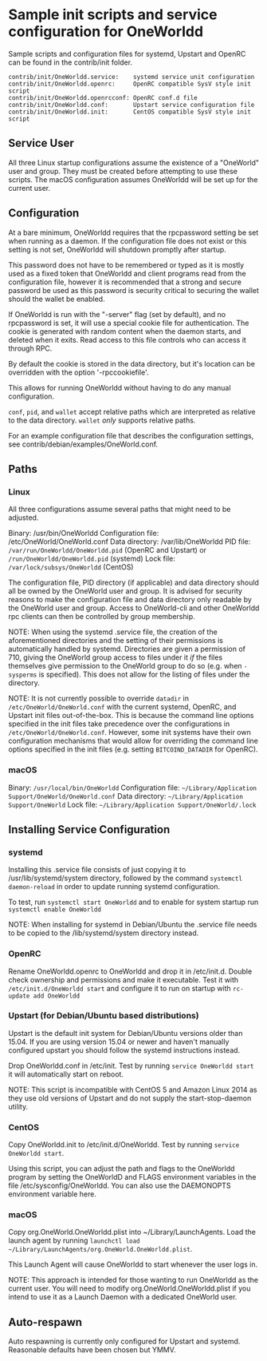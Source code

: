 Sample init scripts and service configuration for OneWorldd
==========================================================

Sample scripts and configuration files for systemd, Upstart and OpenRC
can be found in the contrib/init folder.

    contrib/init/OneWorldd.service:    systemd service unit configuration
    contrib/init/OneWorldd.openrc:     OpenRC compatible SysV style init script
    contrib/init/OneWorldd.openrcconf: OpenRC conf.d file
    contrib/init/OneWorldd.conf:       Upstart service configuration file
    contrib/init/OneWorldd.init:       CentOS compatible SysV style init script

Service User
---------------------------------

All three Linux startup configurations assume the existence of a "OneWorld" user
and group.  They must be created before attempting to use these scripts.
The macOS configuration assumes OneWorldd will be set up for the current user.

Configuration
---------------------------------

At a bare minimum, OneWorldd requires that the rpcpassword setting be set
when running as a daemon.  If the configuration file does not exist or this
setting is not set, OneWorldd will shutdown promptly after startup.

This password does not have to be remembered or typed as it is mostly used
as a fixed token that OneWorldd and client programs read from the configuration
file, however it is recommended that a strong and secure password be used
as this password is security critical to securing the wallet should the
wallet be enabled.

If OneWorldd is run with the "-server" flag (set by default), and no rpcpassword is set,
it will use a special cookie file for authentication. The cookie is generated with random
content when the daemon starts, and deleted when it exits. Read access to this file
controls who can access it through RPC.

By default the cookie is stored in the data directory, but it's location can be overridden
with the option '-rpccookiefile'.

This allows for running OneWorldd without having to do any manual configuration.

`conf`, `pid`, and `wallet` accept relative paths which are interpreted as
relative to the data directory. `wallet` *only* supports relative paths.

For an example configuration file that describes the configuration settings,
see contrib/debian/examples/OneWorld.conf.

Paths
---------------------------------

### Linux

All three configurations assume several paths that might need to be adjusted.

Binary:              /usr/bin/OneWorldd
Configuration file:  /etc/OneWorld/OneWorld.conf
Data directory:      /var/lib/OneWorldd
PID file:            `/var/run/OneWorldd/OneWorldd.pid` (OpenRC and Upstart) or `/run/OneWorldd/OneWorldd.pid` (systemd)
Lock file:           `/var/lock/subsys/OneWorldd` (CentOS)

The configuration file, PID directory (if applicable) and data directory
should all be owned by the OneWorld user and group.  It is advised for security
reasons to make the configuration file and data directory only readable by the
OneWorld user and group.  Access to OneWorld-cli and other OneWorldd rpc clients
can then be controlled by group membership.

NOTE: When using the systemd .service file, the creation of the aforementioned
directories and the setting of their permissions is automatically handled by
systemd. Directories are given a permission of 710, giving the OneWorld group
access to files under it _if_ the files themselves give permission to the
OneWorld group to do so (e.g. when `-sysperms` is specified). This does not allow
for the listing of files under the directory.

NOTE: It is not currently possible to override `datadir` in
`/etc/OneWorld/OneWorld.conf` with the current systemd, OpenRC, and Upstart init
files out-of-the-box. This is because the command line options specified in the
init files take precedence over the configurations in
`/etc/OneWorld/OneWorld.conf`. However, some init systems have their own
configuration mechanisms that would allow for overriding the command line
options specified in the init files (e.g. setting `BITCOIND_DATADIR` for
OpenRC).

### macOS

Binary:              `/usr/local/bin/OneWorldd`
Configuration file:  `~/Library/Application Support/OneWorld/OneWorld.conf`
Data directory:      `~/Library/Application Support/OneWorld`
Lock file:           `~/Library/Application Support/OneWorld/.lock`

Installing Service Configuration
-----------------------------------

### systemd

Installing this .service file consists of just copying it to
/usr/lib/systemd/system directory, followed by the command
`systemctl daemon-reload` in order to update running systemd configuration.

To test, run `systemctl start OneWorldd` and to enable for system startup run
`systemctl enable OneWorldd`

NOTE: When installing for systemd in Debian/Ubuntu the .service file needs to be copied to the /lib/systemd/system directory instead.

### OpenRC

Rename OneWorldd.openrc to OneWorldd and drop it in /etc/init.d.  Double
check ownership and permissions and make it executable.  Test it with
`/etc/init.d/OneWorldd start` and configure it to run on startup with
`rc-update add OneWorldd`

### Upstart (for Debian/Ubuntu based distributions)

Upstart is the default init system for Debian/Ubuntu versions older than 15.04. If you are using version 15.04 or newer and haven't manually configured upstart you should follow the systemd instructions instead.

Drop OneWorldd.conf in /etc/init.  Test by running `service OneWorldd start`
it will automatically start on reboot.

NOTE: This script is incompatible with CentOS 5 and Amazon Linux 2014 as they
use old versions of Upstart and do not supply the start-stop-daemon utility.

### CentOS

Copy OneWorldd.init to /etc/init.d/OneWorldd. Test by running `service OneWorldd start`.

Using this script, you can adjust the path and flags to the OneWorldd program by
setting the OneWorldD and FLAGS environment variables in the file
/etc/sysconfig/OneWorldd. You can also use the DAEMONOPTS environment variable here.

### macOS

Copy org.OneWorld.OneWorldd.plist into ~/Library/LaunchAgents. Load the launch agent by
running `launchctl load ~/Library/LaunchAgents/org.OneWorld.OneWorldd.plist`.

This Launch Agent will cause OneWorldd to start whenever the user logs in.

NOTE: This approach is intended for those wanting to run OneWorldd as the current user.
You will need to modify org.OneWorld.OneWorldd.plist if you intend to use it as a
Launch Daemon with a dedicated OneWorld user.

Auto-respawn
-----------------------------------

Auto respawning is currently only configured for Upstart and systemd.
Reasonable defaults have been chosen but YMMV.
